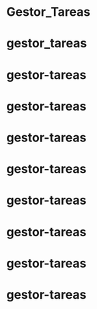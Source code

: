 # Gestor_Tareas
# gestor_tareas
# gestor-tareas
# gestor-tareas
# gestor-tareas
# gestor-tareas
# gestor-tareas
# gestor-tareas
# gestor-tareas
# gestor-tareas
